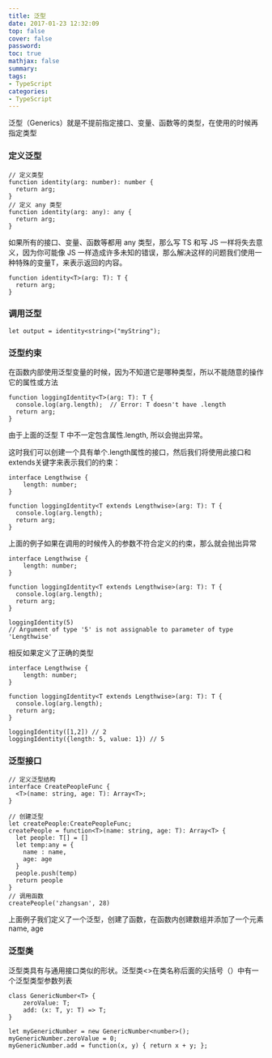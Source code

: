 ```yaml
---
title: 泛型
date: 2017-01-23 12:32:09
top: false
cover: false
password:
toc: true
mathjax: false
summary: 
tags:
- TypeScript
categories:
- TypeScript
---
```


泛型（Generics）就是不提前指定接口、变量、函数等的类型，在使用的时候再指定类型

### 定义泛型 <br/>

```
// 定义类型
function identity(arg: number): number {
  return arg;
}
// 定义 any 类型
function identity(arg: any): any {
  return arg;
}
```

如果所有的接口、变量、函数等都用 any 类型，那么写 TS 和写 JS 一样将失去意义，因为你可能像 JS 一样造成许多未知的错误，那么解决这样的问题我们使用一种特殊的变量T，来表示返回的内容。

```
function identity<T>(arg: T): T {
  return arg;
}
```

### 调用泛型<br/>

```
let output = identity<string>("myString");
```

### 泛型约束<br/>

在函数内部使用泛型变量的时候，因为不知道它是哪种类型，所以不能随意的操作它的属性或方法

```
function loggingIdentity<T>(arg: T): T {
  console.log(arg.length);  // Error: T doesn't have .length
  return arg;
}
```
由于上面的泛型 T 中不一定包含属性.length, 所以会抛出异常。

这时我们可以创建一个具有单个.length属性的接口，然后我们将使用此接口和extends关键字来表示我们的约束：
```
interface Lengthwise {
    length: number;
}

function loggingIdentity<T extends Lengthwise>(arg: T): T {
  console.log(arg.length); 
  return arg;
}

```

上面的例子如果在调用的时候传入的参数不符合定义的约束，那么就会抛出异常
```
interface Lengthwise {
    length: number;
}

function loggingIdentity<T extends Lengthwise>(arg: T): T {
  console.log(arg.length); 
  return arg;
}

loggingIdentity(5) 
// Argument of type '5' is not assignable to parameter of type 'Lengthwise'

```

相反如果定义了正确的类型
```
interface Lengthwise {
    length: number;
}

function loggingIdentity<T extends Lengthwise>(arg: T): T {
  console.log(arg.length); 
  return arg;
}

loggingIdentity([1,2]) // 2
loggingIdentity({length: 5, value: 1}) // 5
```

### 泛型接口<br/>

```
// 定义泛型结构
interface CreatePeopleFunc {
  <T>(name: string, age: T): Array<T>;
}

// 创建泛型
let createPeople:CreatePeopleFunc;
createPeople = function<T>(name: string, age: T): Array<T> {
  let people: T[] = []
  let temp:any = {
    name : name,
    age: age
  }
  people.push(temp)
  return people
}
// 调用函数
createPeople('zhangsan', 28)
```
上面例子我们定义了一个泛型，创建了函数，在函数内创建数组并添加了一个元素 name, age

### 泛型类<br/>

泛型类具有与通用接口类似的形状。泛型类<>在类名称后面的尖括号（）中有一个泛型类型参数列表

```
class GenericNumber<T> {
    zeroValue: T;
    add: (x: T, y: T) => T;
}

let myGenericNumber = new GenericNumber<number>();
myGenericNumber.zeroValue = 0;
myGenericNumber.add = function(x, y) { return x + y; };
```



